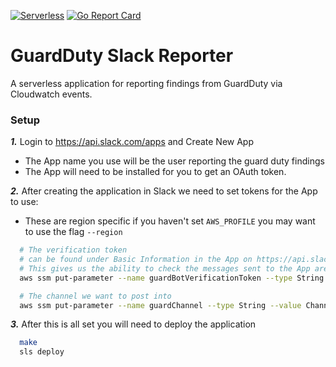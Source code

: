 [![Serverless](http://public.serverless.com/badges/v3.svg)](http://www.serverless.com)
[![Go Report Card](https://goreportcard.com/badge/github.com/whithajess/guardduty-slack-reporter)](https://goreportcard.com/report/github.com/whithajess/guardduty-slack-reporter)

# GuardDuty Slack Reporter

A serverless application for reporting findings from GuardDuty via Cloudwatch events.

### Setup

***1.*** Login to https://api.slack.com/apps and Create New App
   * The App name you use will be the user reporting the guard duty findings
   * The App will need to be installed for you to get an OAuth token.


***2.*** After creating the application in Slack we need to set tokens for the App to use:
   * These are region specific if you haven't set `AWS_PROFILE` you may want to use the flag `--region`
```bash
  # The verification token
  # can be found under Basic Information in the App on https://api.slack.com/apps
  # This gives us the ability to check the messages sent to the App are actually coming from Slack
  aws ssm put-parameter --name guardBotVerificationToken --type String --value SecretToken

  # The channel we want to post into
  aws ssm put-parameter --name guardChannel --type String --value ChannelID
```

***3.*** After this is all set you will need to deploy the application
```bash
  make
  sls deploy
```
